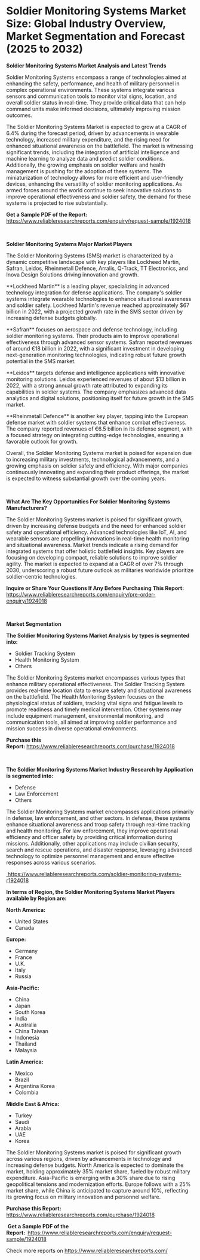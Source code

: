 <p><h1>Soldier Monitoring Systems Market Size: Global Industry Overview, Market Segmentation and Forecast (2025 to 2032)</h1></p><p><strong>Soldier Monitoring Systems Market Analysis and Latest Trends</strong></p>
<p><p>Soldier Monitoring Systems encompass a range of technologies aimed at enhancing the safety, performance, and health of military personnel in complex operational environments. These systems integrate various sensors and communication tools to monitor vital signs, location, and overall soldier status in real-time. They provide critical data that can help command units make informed decisions, ultimately improving mission outcomes.</p><p>The Soldier Monitoring Systems Market is expected to grow at a CAGR of 6.4% during the forecast period, driven by advancements in wearable technology, increased military expenditure, and the rising need for enhanced situational awareness on the battlefield. The market is witnessing significant trends, including the integration of artificial intelligence and machine learning to analyze data and predict soldier conditions. Additionally, the growing emphasis on soldier welfare and health management is pushing for the adoption of these systems. The miniaturization of technology allows for more efficient and user-friendly devices, enhancing the versatility of soldier monitoring applications. As armed forces around the world continue to seek innovative solutions to improve operational effectiveness and soldier safety, the demand for these systems is projected to rise substantially.</p></p>
<p><strong>Get a Sample PDF of the Report:&nbsp;</strong> <a href="https://www.reliableresearchreports.com/enquiry/request-sample/1924018?utm_campaign=2201&utm_medium=2&utm_source=Github&utm_content=ia&utm_term=28032025&utm_id=soldier-monitoring-systems">https://www.reliableresearchreports.com/enquiry/request-sample/1924018</a></p>
<p>&nbsp;</p>
<p><strong>Soldier Monitoring Systems Major Market Players</strong></p>
<p><p>The Soldier Monitoring Systems (SMS) market is characterized by a dynamic competitive landscape with key players like Lockheed Martin, Safran, Leidos, Rheinmetall Defence, Arralis, Q-Track, TT Electronics, and Inova Design Solutions driving innovation and growth.</p><p>**Lockheed Martin** is a leading player, specializing in advanced technology integration for defense applications. The company's soldier systems integrate wearable technologies to enhance situational awareness and soldier safety. Lockheed Martin's revenue reached approximately $67 billion in 2022, with a projected growth rate in the SMS sector driven by increasing defense budgets globally.</p><p>**Safran** focuses on aerospace and defense technology, including soldier monitoring systems. Their products aim to improve operational effectiveness through advanced sensor systems. Safran reported revenues of around €18 billion in 2022, with a significant investment in developing next-generation monitoring technologies, indicating robust future growth potential in the SMS market.</p><p>**Leidos** targets defense and intelligence applications with innovative monitoring solutions. Leidos experienced revenues of about $13 billion in 2022, with a strong annual growth rate attributed to expanding its capabilities in soldier systems. The company emphasizes advanced data analytics and digital solutions, positioning itself for future growth in the SMS market.</p><p>**Rheinmetall Defence** is another key player, tapping into the European defense market with soldier systems that enhance combat effectiveness. The company reported revenues of €6.5 billion in its defense segment, with a focused strategy on integrating cutting-edge technologies, ensuring a favorable outlook for growth.</p><p>Overall, the Soldier Monitoring Systems market is poised for expansion due to increasing military investments, technological advancements, and a growing emphasis on soldier safety and efficiency. With major companies continuously innovating and expanding their product offerings, the market is expected to witness substantial growth over the coming years.</p></p>
<p>&nbsp;</p>
<p><strong>What Are The Key Opportunities For Soldier Monitoring Systems Manufacturers?</strong></p>
<p><p>The Soldier Monitoring Systems market is poised for significant growth, driven by increasing defense budgets and the need for enhanced soldier safety and operational efficiency. Advanced technologies like IoT, AI, and wearable sensors are propelling innovations in real-time health monitoring and situational awareness. Market trends indicate a rising demand for integrated systems that offer holistic battlefield insights. Key players are focusing on developing compact, reliable solutions to improve soldier agility. The market is expected to expand at a CAGR of over 7% through 2030, underscoring a robust future outlook as militaries worldwide prioritize soldier-centric technologies.</p></p>
<p><strong>Inquire or Share Your Questions If Any Before Purchasing This Report:</strong> <a href="https://www.reliableresearchreports.com/enquiry/pre-order-enquiry/1924018?utm_campaign=2201&utm_medium=2&utm_source=Github&utm_content=ia&utm_term=28032025&utm_id=soldier-monitoring-systems">https://www.reliableresearchreports.com/enquiry/pre-order-enquiry/1924018</a></p>
<p>&nbsp;</p>
<p><strong>Market Segmentation</strong></p>
<p><strong>The Soldier Monitoring Systems Market Analysis by types is segmented into:</strong></p>
<p><ul><li>Soldier Tracking System</li><li>Health Monitoring System</li><li>Others</li></ul></p>
<p><p>The Soldier Monitoring Systems market encompasses various types that enhance military operational effectiveness. The Soldier Tracking System provides real-time location data to ensure safety and situational awareness on the battlefield. The Health Monitoring System focuses on the physiological status of soldiers, tracking vital signs and fatigue levels to promote readiness and timely medical intervention. Other systems may include equipment management, environmental monitoring, and communication tools, all aimed at improving soldier performance and mission success in diverse operational environments.</p></p>
<p><strong>Purchase this Report:&nbsp;</strong><a href="https://www.reliableresearchreports.com/purchase/1924018?utm_campaign=2201&utm_medium=2&utm_source=Github&utm_content=ia&utm_term=28032025&utm_id=soldier-monitoring-systems">https://www.reliableresearchreports.com/purchase/1924018</a></p>
<p>&nbsp;</p>
<p><strong>The Soldier Monitoring Systems Market Industry Research by Application is segmented into:</strong></p>
<p><ul><li>Defense</li><li>Law Enforcement</li><li>Others</li></ul></p>
<p><p>The Soldier Monitoring Systems market encompasses applications primarily in defense, law enforcement, and other sectors. In defense, these systems enhance situational awareness and troop safety through real-time tracking and health monitoring. For law enforcement, they improve operational efficiency and officer safety by providing critical information during missions. Additionally, other applications may include civilian security, search and rescue operations, and disaster response, leveraging advanced technology to optimize personnel management and ensure effective responses across various scenarios.</p></p>
<p><a href="https://www.reliableresearchreports.com/soldier-monitoring-systems-r1924018?utm_campaign=2201&utm_medium=2&utm_source=Github&utm_content=ia&utm_term=28032025&utm_id=soldier-monitoring-systems">&nbsp;https://www.reliableresearchreports.com/soldier-monitoring-systems-r1924018</a></p>
<p><strong>In terms of Region, the Soldier Monitoring Systems Market Players available by Region are:</strong></p>
<p>
    <p> <strong> North America: </strong>
        <ul>
            <li>United States</li>
            <li>Canada</li>
        </ul>
        </p> 
    <p> <strong> Europe: </strong>
        <ul>
            <li>Germany</li>
            <li>France</li>
            <li>U.K.</li>
            <li>Italy</li>
            <li>Russia</li>
        </ul>
        </p> 
    <p> <strong> Asia-Pacific: </strong>
        <ul>
            <li>China</li>
            <li>Japan</li>
            <li>South Korea</li>
            <li>India</li>
            <li>Australia</li>
            <li>China Taiwan</li>
            <li>Indonesia</li>
            <li>Thailand</li>
            <li>Malaysia</li>
        </ul>
        </p> 
    <p> <strong> Latin America: </strong>
        <ul>
            <li>Mexico</li>
            <li>Brazil</li>
            <li>Argentina Korea</li>
            <li>Colombia</li>
        </ul>
        </p> 
    <p> <strong> Middle East & Africa: </strong>
        <ul>
            <li>Turkey</li>
            <li>Saudi</li>
            <li>Arabia</li>
            <li>UAE</li>
            <li>Korea</li>
        </ul>
    </p>
    </p>
<p><p>The Soldier Monitoring Systems market is poised for significant growth across various regions, driven by advancements in technology and increasing defense budgets. North America is expected to dominate the market, holding approximately 35% market share, fueled by robust military expenditure. Asia-Pacific is emerging with a 30% share due to rising geopolitical tensions and modernization efforts. Europe follows with a 25% market share, while China is anticipated to capture around 10%, reflecting its growing focus on military innovation and personnel welfare.</p></p>
<p><strong>Purchase this Report: </strong><a href="https://www.reliableresearchreports.com/purchase/1924018?utm_campaign=2201&utm_medium=2&utm_source=Github&utm_content=ia&utm_term=28032025&utm_id=soldier-monitoring-systems">https://www.reliableresearchreports.com/purchase/1924018</a></p>
<p>&nbsp;<strong>Get a Sample PDF of the Report:&nbsp;&nbsp;</strong><a href="https://www.reliableresearchreports.com/enquiry/request-sample/1924018?utm_campaign=2201&utm_medium=2&utm_source=Github&utm_content=ia&utm_term=28032025&utm_id=soldier-monitoring-systems">https://www.reliableresearchreports.com/enquiry/request-sample/1924018</a></p>
<p><strong></strong></p>
<p>Check more reports on <a href="https://www.reliableresearchreports.com/?utm_campaign=2201&utm_medium=2&utm_source=Github&utm_content=ia&utm_term=28032025&utm_id=soldier-monitoring-systems">https://www.reliableresearchreports.com/</a></p>